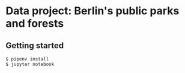 # Data project: Berlin's public parks and forests

## Getting started

```
$ pipenv install
$ jupyter notebook
```
